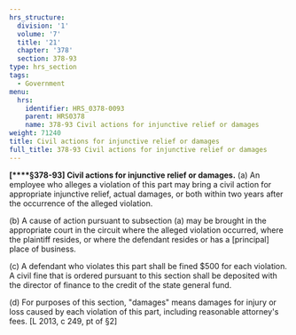```yaml
---
hrs_structure:
  division: '1'
  volume: '7'
  title: '21'
  chapter: '378'
  section: 378-93
type: hrs_section
tags:
  - Government
menu:
  hrs:
    identifier: HRS_0378-0093
    parent: HRS0378
    name: 378-93 Civil actions for injunctive relief or damages
weight: 71240
title: Civil actions for injunctive relief or damages
full_title: 378-93 Civil actions for injunctive relief or damages
---
```

**[****§378-93] Civil actions for injunctive relief or damages.** (a) An employee who alleges a violation of this part may bring a civil action for appropriate injunctive relief, actual damages, or both within two years after the occurrence of the alleged violation.

(b) A cause of action pursuant to subsection (a) may be brought in the appropriate court in the circuit where the alleged violation occurred, where the plaintiff resides, or where the defendant resides or has a [principal] place of business.

(c) A defendant who violates this part shall be fined $500 for each violation. A civil fine that is ordered pursuant to this section shall be deposited with the director of finance to the credit of the state general fund.

(d) For purposes of this section, "damages" means damages for injury or loss caused by each violation of this part, including reasonable attorney's fees. [L 2013, c 249, pt of §2]